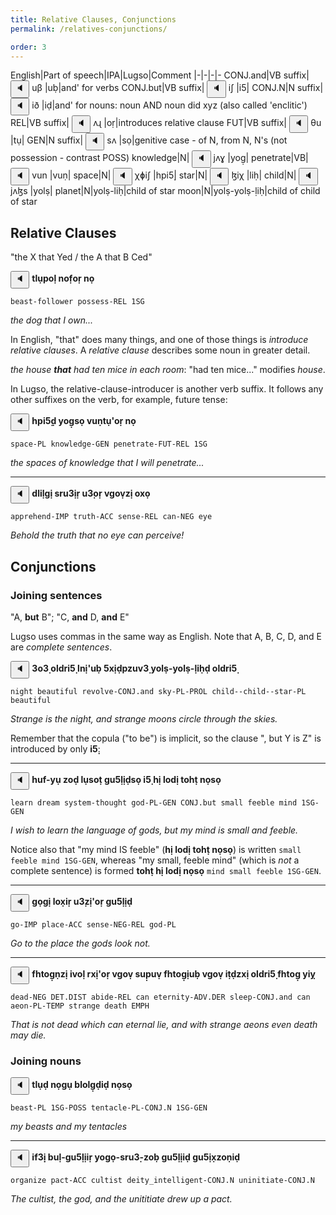 ```yaml
---
title: Relative Clauses, Conjunctions
permalink: /relatives-conjunctions/

order: 3
---
```


English|Part of speech|IPA|Lugso|Comment
|-|-|-|-
CONJ.and|VB suffix|<span class='spoken '> <button class='speak' type='button' data-ipa='uβ'>🔈</button> <span class='ipa'>uβ</span> </span>|uḅ|and' for verbs
CONJ.but|VB suffix|<span class='spoken '> <button class='speak' type='button' data-ipa='iʃ'>🔈</button> <span class='ipa'>iʃ</span> </span>|i5̣|
CONJ.N|N suffix|<span class='spoken '> <button class='speak' type='button' data-ipa='ið'>🔈</button> <span class='ipa'>ið</span> </span>|iḍ|and' for nouns: noun AND noun did xyz (also called 'enclitic')
REL|VB suffix|<span class='spoken '> <button class='speak' type='button' data-ipa='ʌɻ'>🔈</button> <span class='ipa'>ʌɻ</span> </span>|oṛ|introduces relative clause
FUT|VB suffix|<span class='spoken '> <button class='speak' type='button' data-ipa='θu'>🔈</button> <span class='ipa'>θu</span> </span>|tụ|
GEN|N suffix|<span class='spoken '> <button class='speak' type='button' data-ipa='sʌ'>🔈</button> <span class='ipa'>sʌ</span> </span>|sọ|genitive case - of N, from N, N's (not possession - contrast POSS)
knowledge|N|<span class='spoken '> <button class='speak' type='button' data-ipa='jʌɣ'>🔈</button> <span class='ipa'>jʌɣ</span> </span>|yog̣|
penetrate|VB|<span class='spoken '> <button class='speak' type='button' data-ipa='vun'>🔈</button> <span class='ipa'>vun</span> </span>|vuṇ|
space|N|<span class='spoken '> <button class='speak' type='button' data-ipa='χɸiʃ'>🔈</button> <span class='ipa'>χɸiʃ</span> </span>|hpi5̣|
star|N|<span class='spoken '> <button class='speak' type='button' data-ipa='ɮiχ'>🔈</button> <span class='ipa'>ɮiχ</span> </span>|liḥ|
child|N|<span class='spoken '> <button class='speak' type='button' data-ipa='jʌɮs'>🔈</button> <span class='ipa'>jʌɮs</span> </span>|yolṣ|
planet|N|yolṣ-liḥ|child of star
moon|N|yolṣ-yolṣ-̣liḥ|child of child of star

## Relative Clauses

"the X that Yed / the A that B Ced"

<span class='spoken btnOnly'> <button class='speak' type='button' data-ipa='θɮuɸəɮ nʌfəɻ nʌ'>🔈</button>  </span> <strong>tlụpoḷ nof̣oṛ nọ</strong>

`beast-follower possess-REL 1SG`

_the dog that I own..._

In English, "that" does many things, and one of those things is _introduce relative clauses_. A _relative clause_ describes some noun in greater detail.

_the house **that** had ten mice in each room_: "had ten mice..." modifies _house_.

In Lugso, the relative-clause-introducer is another verb suffix. It follows any other suffixes on the verb, for example, future tense:

<span class='spoken btnOnly'> <button class='speak' type='button' data-ipa='χɸiʃð jʌɣsə vunθuʔəɻ nʌ'>🔈</button>  </span> <strong>hpi5̣ḍ yog̣sọ vuṇtụ'oṛ nọ</strong>

`space-PL knowledge-GEN penetrate-FUT-REL 1SG`

_the spaces of knowledge that I will penetrate..._

---

<span class='spoken btnOnly'> <button class='speak' type='button' data-ipa='ðɮiɮɣi sɻuʒiɻ uʒəɻ vɣʌvzi ʌxə'>🔈</button>  </span> <strong>dliḷgị sru3̣iṛ u3̣oṛ vgoṿzị oxọ</strong>

`apprehend-IMP truth-ACC sense-REL can-NEG eye`

_Behold the truth that no eye can perceive!_

## Conjunctions

### Joining sentences

"A, **but** B"; "C, **and** D, **and** E"

Lugso uses commas in the same way as English. Note that A, B, C, D, and E are _complete sentences_.

<span class='spoken btnOnly'> <button class='speak' type='button' data-ipa='ʒʌʒ ʌɮðɻiʃ ɮniʔuβ ʃxiðɸzuvʒ jʌɮs-jəɮs-ɮiχð ʌɮðɻiʃ'>🔈</button>  </span> <strong>3o3̣ oldri5̣ lnị'uḅ 5xịḍpzuv3̣ yolṣ-yolṣ-̣liḥḍ oldri5̣</strong>

`night beautiful revolve-CONJ.and sky-PL-PROL child--child--star-PL beautiful`

_Strange is the night, and strange moons circle through the skies._

Remember that the copula ("to be") is implicit, so the clause ", but Y is Z" is introduced by only **i5̣**:

---

<span class='spoken btnOnly'> <button class='speak' type='button' data-ipa='χuf-ju zʌð ɮusəθ ɣuʃɮiðsə iʃ χi ɮʌði θʌχθ nʌsə'>🔈</button>  </span> <strong>huf-yụ zoḍ lụsoṭ gu5̣lịḍsọ i5̣ hị lodị tohṭ nọsọ</strong>

`learn dream system-thought god-PL-GEN CONJ.but small feeble mind 1SG-GEN`

_I wish to learn the language of gods, but my mind is small and feeble._

Notice also that "my mind IS feeble" (**hị lodị tohṭ nọsọ**) is written `small feeble mind 1SG-GEN`, whereas "my small, feeble mind" (which is _not_ a complete sentence) is formed **tohṭ hị lodị nọsọ** `mind small feeble 1SG-GEN`.

---

<span class='spoken btnOnly'> <button class='speak' type='button' data-ipa='ɣʌɣi ɮʌxiɻ uʒziʔəɻ ɣuʃɮið'>🔈</button>  </span> <strong>gọgị lox̣iṛ u3̣zị'oṛ gu5̣lịḍ</strong>

`go-IMP place-ACC sense-NEG-REL god-PL`

_Go to the place the gods look not._

---

<span class='spoken btnOnly'> <button class='speak' type='button' data-ipa='fχθʌɣnzi ivəɮ ɻxiʔəɻ vɣʌv suɸuv fχθʌɣiuβ vɣʌv iθðzxi ʌɮðɻiʃ fχθʌɣ jij'>🔈</button>  </span> <strong>fhtog̣ṇzị ivoḷ rxị'oṛ vgoṿ sup̣uṿ fhtog̣ịuḅ vgoṿ iṭḍzxị oldri5̣ fhtog̣ yiỵ</strong>

`dead-NEG DET.DIST abide-REL can eternity-ADV.DER sleep-CONJ.and can aeon-PL-TEMP strange death EMPH`

_That is not dead which can eternal lie, and with strange aeons even death may die._

### Joining nouns

<span class='spoken btnOnly'> <button class='speak' type='button' data-ipa='θɮuð nʌɣu βɮʌɮɣðið nʌsə'>🔈</button>  </span> <strong>tlụḍ nọgụ blolg̣ḍiḍ nọsọ</strong>

`beast-PL 1SG-POSS tentacle-PL-CONJ.N 1SG-GEN`

_my beasts and my tentacles_

---

<span class='spoken btnOnly'> <button class='speak' type='button' data-ipa='ifʒi βuɮ-ɣuʃɮiiɻ jʌɣə-sɻuʒ-zəβ ɣuʃɮiið ɣuʃixzənið'>🔈</button>  </span> <strong>if3̣ị buḷ-gu5̣lịiṛ yogọ-sru3̣-zoḅ gu5̣lịiḍ gu5̣ix̣zoṇiḍ</strong>

`organize pact-ACC cultist deity_intelligent-CONJ.N uninitiate-CONJ.N`

_The cultist, the god, and the unititiate drew up a pact._